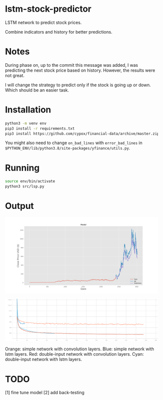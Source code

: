 # lstm-stock-predictor

LSTM network to predict stock prices.

Combine indicators and history for better predictions.

# Notes

During phase on, up to the commit this message was added, I was predicting the next stock price based on history. However, the results were not great.

I will change the strategy to predict only if the stock is going up or down. Which should be an easier task.

# Installation

```bash
python3 -m venv env
pip3 install -r requirements.txt
pip3 install https://github.com/cypox/financial-data/archive/master.zip
```

You might also need to change `on_bad_lines` with `error_bad_lines` in `$PYTHON_ENV/lib/python3.8/site-packages/yfinance/utils.py`.

# Running

```bash
source env/bin/activate
python3 src/lsp.py
```

# Output

![alt text](https://github.com/cypox/lstm-stock-predictor/blob/main/output.png?raw=true)

![alt text](https://github.com/cypox/lstm-stock-predictor/blob/main/epoch_loss.svg?raw=true)

Orange: simple network with convolution layers.
Blue: simple network with lstm layers.
Red: double-input network with convolution layers.
Cyan: double-input network with lstm layers.

# TODO

[1] fine tune model
[2] add back-testing
